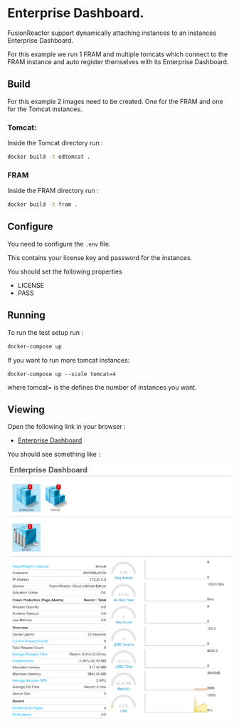 # Enterprise Dashboard.

FusionReactor support dynamically attaching instances to an instances Enterprise Dashboard.

For this example we run 1 FRAM and multiple tomcats which connect to the FRAM instance
and auto register themselves with its Enterprise Dashboard.

## Build

For this example 2 images need to be created.  One for the FRAM and one for the
Tomcat instances.

### Tomcat:

Inside the Tomcat directory run :

```bash
docker build -t edtomcat .
```

### FRAM

Inside the FRAM directory run :

```bash
docker build -t fram .
```

## Configure

You need to configure the ```.env``` file.

This contains your license key and password for the instances.

You should set the following properties
  * LICENSE
  * PASS

## Running

To run the test setup run :

```bash
docker-compose up
```

If you want to run more tomcat instances:

```
docker-compose up --scale tomcat=4
```

where tomcat= is the defines the number of instances you want.

## Viewing

Open the following link in your browser :

 * [Enterprise Dashboard](http://localhost:8187/fusionreactor/findex.htm?p=ed&__toc=enterprise)

You should see something like :

![ed_example1.png](ed_example1.png)
